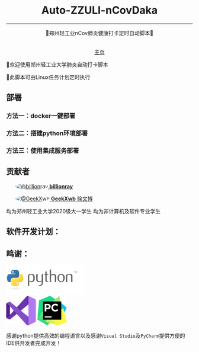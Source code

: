 <h1 align="center">Auto-ZZULI-nCovDaka</h1>
<hr>
<p align="center">🍺郑州轻工业nCov肺炎健康打卡定时自动脚本🍺</p>
<div class="shields" align="center"><img src="https://img.shields.io/badge/Python-3.7-brightgreen" alt="">
<img src="https://img.shields.io/badge/Docs-latest-blueviolet" alt="">
</div>
<div align="center"><a href="#">主页</a></div>
<p>👏欢迎使用郑州轻工业大学肺炎自动打卡脚本</p>
<p>🎨此脚本可由Linux任务计划定时执行</p>
<h2>部署</h2>
<h3>方法一：docker一键部署</h3>
<h3>方法二：搭建python环境部署</h3>
<h3>方法三：使用集成服务部署</h3>
<h2>贡献者</h2>
<ul style="list-style-type: none" class="list-style-none ">
      <li class="mb-2 d-flex">
        <a class="mr-2" data-hovercard-type="user" data-hovercard-url="/users/billionray/hovercard" data-octo-click="hovercard-link-click" data-octo-dimensions="link_type:self" href="/billionray">
          <img style="border-radius:50%;" class="d-block avatar-user" src="https://avatars.githubusercontent.com/u/12987201?s=64&amp;v=4" width="32" height="32" alt="@billionray">
</a>          <span class="flex-self-center flex-auto min-width-0 css-truncate css-truncate-target width-fit">
            <a class="link-gray-dark no-underline flex-self-center" href="/billionray">
              <strong>billionray</strong>

</a>          </span>
      </li>
      <li class="mb-2 d-flex">
        <a class="mr-2" data-hovercard-type="user" data-hovercard-url="/users/GeekXwb/hovercard" data-octo-click="hovercard-link-click" data-octo-dimensions="link_type:self" href="/GeekXwb">
          <img style="border-radius:50%;" class="d-block avatar-user" src="https://avatars.githubusercontent.com/u/16056822?s=64&amp;v=4" width="32" height="32" alt="@GeekXwb">
</a>          <span class="flex-self-center flex-auto min-width-0 css-truncate css-truncate-target width-fit">
            <a class="link-gray-dark no-underline flex-self-center" href="/GeekXwb">
              <strong>GeekXwb</strong>
              <span class="text-gray">徐文博</span>
</a>          </span>
      </li>
  </ul>
均为郑州轻工业大学2020级大一学生  
均为非计算机及软件专业学生
<h2>软件开发计划：</h2>
<h2>鸣谢：</h2>
<a href="https://www.python.org/"><img src="./images/python.png" alt="" height="80px"></a><br />
<a href="https://visualstudio.microsoft.com/zh-hans/vs/"><img src="./images/vs.png" alt="" height="80px"></a>
<a href="https://www.jetbrains.com/zh-cn/pycharm/"><img src="./images/icon-pycharm.png" alt="" height="80px"></a><br />

感谢python提供高效的编程语言以及感谢`Visual Studio`及`PyCharm`提供方便的IDE供开发者完成开发！
